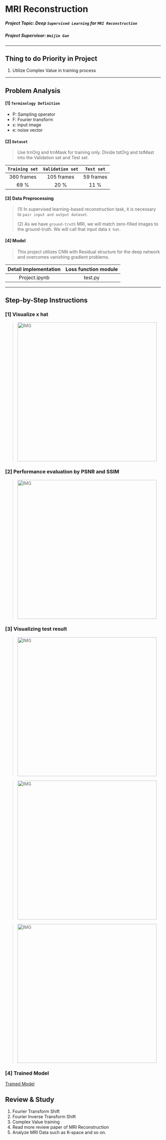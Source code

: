 # MRI Reconstruction

##### Project Topic:  Deep `Supervised Learning` for `MRI Reconstruction`

##### Project Supervisor: `Weijie Gan`

----
## Thing to do Priority in Project

1. Utilize Complex Value in training process
----

## Problem Analysis

#### [1] `Terminology Definition`
* P: Sampling operator
* F: Fourier transform
* x: input image
* e: noise vector



#### [2] `Dataset`

> Use trnOrg and trnMask for training only. Divide tstOrg and tstMast into the Validation set and Test set.

|      `Training set`  |         `Validation set` |      `Test set`  |
| :---:         |     :---:      |    :---:  |
| 360 frames    | 105 frames     | 59 frames |
| 69 %          | 20 %           | 11 %      |


#### [3] Data Preprocessing

> (1) In supervised learning-based reconstruction task, it is necessary to `pair input and output dataset`.
> 
> (2) As we have `ground-truth` MRI, we will match zero-filled images to the ground-truth. We will call that input data `X hat`.


#### [4] Model
> This project utilizes CNN with Residual structure for the deep network and overcomes vanishing gradient problems.



| Detail implementation  | Loss function module|
|          :---:         |          :---:      |
|       Project.ipynb    |         test.py     |


----


## Step-by-Step Instructions

### [1] Visualize x hat

> <img width="450" alt="IMG" src="https://user-images.githubusercontent.com/73331241/175949666-dd277fc1-9e96-4508-932c-935fb9f77cb0.png">

<!--
> <img width="450" alt="IMG" src="https://user-images.githubusercontent.com/73331241/175498260-77506634-dc1c-4194-b86b-f4d9671f3bfb.png">
-->

### [2] Performance evaluation by PSNR and SSIM

> <img width="450" alt="IMG" src="https://user-images.githubusercontent.com/73331241/176088132-40298521-2ac6-4d56-aaf8-074adcdaaacd.png">

### [3] Visualizing test result

> <img width="450" alt="IMG" src="https://user-images.githubusercontent.com/73331241/176088171-faab6e31-fbaa-45dd-b8e3-e25a53409e40.png">

> <img width="450" alt="IMG" src="https://user-images.githubusercontent.com/73331241/176088176-55728779-2b8c-4ceb-bcfc-cf8c070d2596.png">

> <img width="450" alt="IMG" src="https://user-images.githubusercontent.com/73331241/176088180-c8b486c0-e030-47d5-a804-11e50b429c38.png">

### [4] Trained Model

[Trained Model](https://drive.google.com/file/d/1QafuQNXkmo87cMRpaoJnZc6esszIXFpz/view?usp=sharing)



## Review & Study
1. Fourier Transform Shift
2. Fourier Inverse Transform Shift
3. Complex Value training
4. Read more review paper of MRI Reconstruction 
5. Analyze MRI Data such as K-space and so on.


<!--
How to get zero-filled images

Zero-Fill
Zero-Filling is the process of adding data points to the end of the FID before Fourier Transform.

Zero-Filling can improve data quality by increasing the amount of points per ppm in the processed data to better define the resonance. The added data points have 0 amplitude so the only change of the processed data is more discreet data points.

The Zero-Fill menu is located under the Processing tab then Zero-Fill/LP. LP is Linear Prediction which is discussed here:

[Things to do]
1. Define Loss function (Done)
2. Construct overall model architecture (including normalization)
3. Study how to implement ResNet from scratch
4. Plot grid
5. Separate dataset (Train / Validation / Test)


### Encountered Error - 1

RuntimeError: expected scalar type Double but found Float

Solution: use `.float()` when we transfer from numpy to torch tensor

```python
noisy_torch = torch.from_numpy(xHat).float()
```

conv2d() received an invalid combination of arguments

Solution: padding was floating point by mistake.



-->




